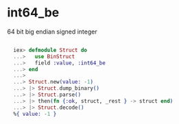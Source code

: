 # int64_be

64 bit big endian signed integer

```elixir

  iex> defmodule Struct do
  ...>   use BinStruct
  ...>   field :value, :int64_be
  ...> end
  ...>
  ...> Struct.new(value: -1)
  ...> |> Struct.dump_binary()
  ...> |> Struct.parse()
  ...> |> then(fn {:ok, struct, _rest } -> struct end)
  ...> |> Struct.decode()
  %{ value: -1 }

```
